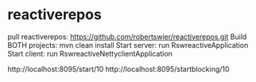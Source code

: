 # reactiverepos
pull reactiverepos: https://github.com/robertswier/reactiverepos.git
Build BOTH projects: mvn clean install
Start server: run RswreactiveApplication
Start client: run RswreactiveNettyclientApplication

http://localhost:8095/start/10
http://localhost:8095/startblocking/10
